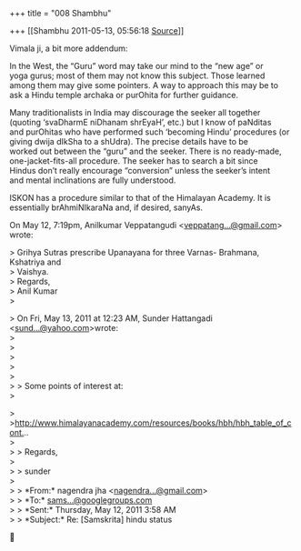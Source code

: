 +++
title = "008 Shambhu"

+++
[[Shambhu	2011-05-13, 05:56:18 [Source](https://groups.google.com/g/samskrita/c/RcK3Z3K5NVY)]]



Vimala ji, a bit more addendum:  
  
In the West, the “Guru” word may take our mind to the “new age” or  
yoga gurus; most of them may not know this subject. Those learned  
among them may give some pointers. A way to approach this may be to  
ask a Hindu temple archaka or purOhita for further guidance.  
  
Many traditionalists in India may discourage the seeker all together  
(quoting ‘svaDharmE niDhanam shrEyaH’, etc.) but I know of paNditas  
and purOhitas who have performed such ‘becoming Hindu’ procedures (or  
giving dwija dIkSha to a shUdra). The precise details have to be  
worked out between the “guru” and the seeker. There is no ready-made,  
one-jacket-fits-all procedure. The seeker has to search a bit since  
Hindus don’t really encourage “conversion” unless the seeker’s intent  
and mental inclinations are fully understood.  
  
ISKON has a procedure similar to that of the Himalayan Academy. It is  
essentially brAhmiNIkaraNa and, if desired, sanyAs.  
  
On May 12, 7:19pm, Anilkumar Veppatangudi \<[veppatang...@gmail.com]()\>  
wrote:  

\> Grihya Sutras prescribe Upanayana for three Varnas- Brahmana, Kshatriya and  
\> Vaishya.  
\> Regards,  
\> Anil Kumar  
\>  

\> On Fri, May 13, 2011 at 12:23 AM, Sunder Hattangadi \<[sund...@yahoo.com]()\>wrote:  
\>  
\>  
\>  
\>  
\>  
\> \> Some points of interest at:  
\>  

\> \><http://www.himalayanacademy.com/resources/books/hbh/hbh_table_of_cont.>..  
\>  
\> \> Regards,  
\>  
\> \> sunder  
\>  
\> \> \*From:\* nagendra jha \<[nagendra...@gmail.com]()\>  
\> \> \*To:\* [sams...@googlegroups.com]()  
\> \> \*Sent:\* Thursday, May 12, 2011 3:58 AM  
\> \> \*Subject:\* Re: \[Samskrita\] hindu status  



